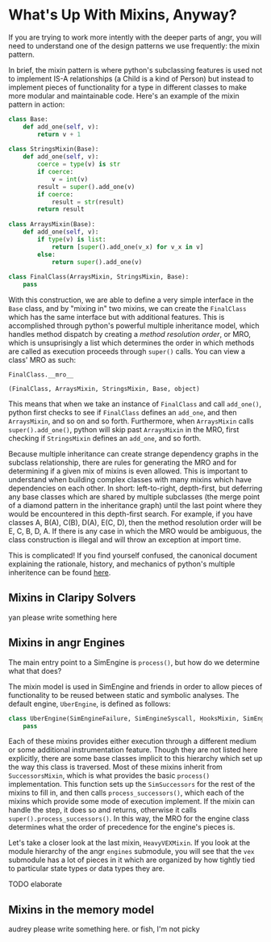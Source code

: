 # What's Up With Mixins, Anyway?

If you are trying to work more intently with the deeper parts of angr, you will need to understand one of the design patterns we use frequently: the mixin pattern.

In brief, the mixin pattern is where python's subclassing features is used not to implement IS-A relationships (a Child is a kind of Person) but instead to implement pieces of functionality for a type in different classes to make more modular and maintainable code. Here's an example of the mixin pattern in action:

```python
class Base:
    def add_one(self, v):
        return v + 1
        
class StringsMixin(Base):
    def add_one(self, v):
        coerce = type(v) is str
        if coerce:
            v = int(v)
        result = super().add_one(v)
        if coerce:
            result = str(result)
        return result
        
class ArraysMixin(Base):
    def add_one(self, v):
        if type(v) is list:
            return [super().add_one(v_x) for v_x in v]
        else:
            return super().add_one(v)
        
class FinalClass(ArraysMixin, StringsMixin, Base):
    pass
```

With this construction, we are able to define a very simple interface in the `Base` class, and by "mixing in" two mixins, we can create the `FinalClass` which has the same interface but with additional features.
This is accomplished through python's powerful multiple inheritance model, which handles method dispatch by creating a _method resolution order_, or MRO, which is unsuprisingly a list which determines the order in which methods are called as execution proceeds through `super()` calls.
You can view a class' MRO as such:

```
FinalClass.__mro__

(FinalClass, ArraysMixin, StringsMixin, Base, object)
```

This means that when we take an instance of `FinalClass` and call `add_one()`, python first checks to see if `FinalClass` defines an `add_one`, and then `ArraysMixin`, and so on and so forth.
Furthermore, when `ArraysMixin` calls `super().add_one()`, python will skip past `ArraysMixin` in the MRO, first checking if `StringsMixin` defines an `add_one`, and so forth.

Because multiple inheritance can create strange dependency graphs in the subclass relationship, there are rules for generating the MRO and for determining if a given mix of mixins is even allowed. This is important to understand when building complex classes with many mixins which have dependencies on each other.
In short: left-to-right, depth-first, but deferring any base classes which are shared by multiple subclasses (the merge point of a diamond pattern in the inheritance graph) until the last point where they would be encountered in this depth-first search.
For example, if you have classes A, B(A), C(B), D(A), E(C, D), then the method resolution order will be E, C, B, D, A.
If there is any case in which the MRO would be ambiguous, the class construction is illegal and will throw an exception at import time.

This is complicated! If you find yourself confused, the canonical document explaining the rationale, history, and mechanics of python's multiple inheritence can be found [here](https://www.python.org/download/releases/2.3/mro/).

## Mixins in Claripy Solvers

yan please write something here

## Mixins in angr Engines

The main entry point to a SimEngine is `process()`, but how do we determine what that does?

The mixin model is used in SimEngine and friends in order to allow pieces of functionality to be reused between static and symbolic analyses.
The default engine, `UberEngine`, is defined as follows:

```python
class UberEngine(SimEngineFailure, SimEngineSyscall, HooksMixin, SimEngineUnicorn, SuperFastpathMixin, TrackActionsMixin, SimInspectMixin, HeavyResilienceMixin, SootMixin, HeavyVEXMixin):
    pass
```

Each of these mixins provides either execution through a different medium or some additional instrumentation feature.
Though they are not listed here explicitly, there are some base classes implicit to this hierarchy which set up the way this class is traversed.
Most of these mixins inherit from `SuccessorsMixin`, which is what provides the basic `process()` implementation.
This function sets up the `SimSuccessors` for the rest of the mixins to fill in, and then calls `process_successors()`, which each of the mixins which provide some mode of execution implement.
If the mixin can handle the step, it does so and returns, otherwise it calls `super().process_successors()`.
In this way, the MRO for the engine class determines what the order of precedence for the engine's pieces is.

Let's take a closer look at the last mixin, `HeavyVEXMixin`.
If you look at the module hierarchy of the angr `engines` submodule, you will see that the `vex` submodule has a lot of pieces in it which are organized by how tightly tied to particular state types or data types they are.

TODO elaborate

## Mixins in the memory model

audrey please write something here. or fish, I'm not picky
